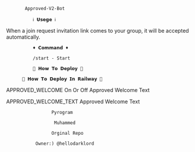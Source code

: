            Approved-V2-Bot

              ℹ️ 𝗨𝘀𝗲𝗴𝗲 ℹ️

When a join request invitation link comes to your group, it will be accepted automatically.

              ♦️ 𝗖𝗼𝗺𝗺𝗮𝗻𝗱 ♦️

              /start - Start

              🤔 𝗛𝗼𝘄 𝗧𝗼 𝗗𝗲𝗽𝗹𝗼𝘆 🤔

          🤔 𝗛𝗼𝘄 𝗧𝗼 𝗗𝗲𝗽𝗹𝗼𝘆 𝗜𝗻 𝗥𝗮𝗶𝗹𝘄𝗮𝘆 🤔

APPROVED_WELCOME On Or Off Approved Welcome Text

APPROVED_WELCOME_TEXT Approved Welcome Text

                     Pyrogram

                      Muhammed

                     Orginal Repo

               Owner:) @hellodarklord

